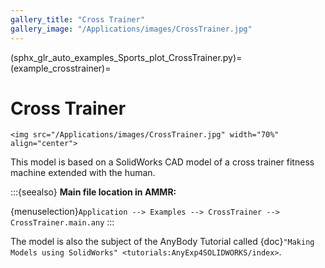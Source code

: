 ```yaml
---
gallery_title: "Cross Trainer"
gallery_image: "/Applications/images/CrossTrainer.jpg"
---
```


(sphx_glr_auto_examples_Sports_plot_CrossTrainer.py)=
(example_crosstrainer)=
# Cross Trainer

````{sidebar} **Example**
<img src="/Applications/images/CrossTrainer.jpg" width="70%" align="center">
````


This model is based on a SolidWorks CAD model of a cross trainer fitness machine
extended with the human.



:::{seealso}
**Main file location in AMMR:**

{menuselection}`Application --> Examples --> CrossTrainer --> CrossTrainer.main.any`
:::

The model is also the subject of the AnyBody Tutorial
called {doc}`"Making Models using SolidWorks" <tutorials:AnyExp4SOLIDWORKS/index>`.
